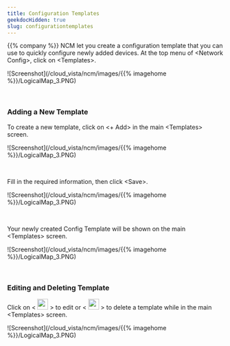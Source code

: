 ```yaml
---
title: Configuration Templates
geekdocHidden: true
slug: configurationtemplates
---
```


{{% company %}} NCM let you create a configuration template that you can use to quickly configure newly added devices. At the top menu of \<Network Config>, click on \<Templates>.

![Screenshot](/cloud_vista/ncm/images/{{% imagehome %}}/LogicalMap_3.PNG)

&nbsp;

### Adding a New Template
To create a new template, click on <+ Add> in the main \<Templates> screen.

![Screenshot](/cloud_vista/ncm/images/{{% imagehome %}}/LogicalMap_3.PNG)

&nbsp;

Fill in the required information, then click \<Save>. 

![Screenshot](/cloud_vista/ncm/images/{{% imagehome %}}/LogicalMap_3.PNG)

&nbsp;

Your newly created Config Template will be shown on the main \<Templates> screen.

![Screenshot](/cloud_vista/ncm/images/{{% imagehome %}}/LogicalMap_3.PNG)

&nbsp;

### Editing and Deleting Template
Click on < <img src="/cloud_vista/ncm/images/{{% imagehome %}}/editicon2.png" width="25px"> > to edit or < <img src="/cloud_vista/ncm/images/{{% imagehome %}}/deleteicon.png" width="25px"> > to delete a template while in the main \<Templates> screen.

![Screenshot](/cloud_vista/ncm/images/{{% imagehome %}}/LogicalMap_3.PNG)

